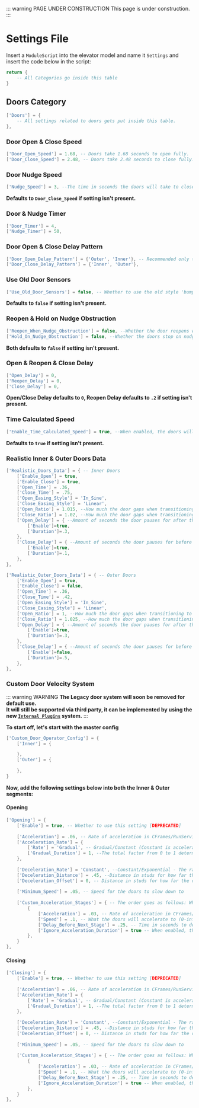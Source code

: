 ::: warning PAGE UNDER CONSTRUCTION
This page is under construction.
:::

# Settings File
Insert a `ModuleScript` into the elevator model and name it `Settings` and insert the code below in the script:
```lua
return {
    -- All Categories go inside this table
}
```


## Doors Category
```lua
['Doors'] = {
    -- All settings related to doors gets put inside this table.
},
```

### Door Open & Close Speed <Badge type="warning" text="Required" vertical="top" />
```lua
['Door_Open_Speed'] = 1.68, -- Doors take 1.68 seconds to open fully.
['Door_Close_Speed'] = 2.48, -- Doors take 2.48 seconds to close fully.
```

### Door Nudge Speed <Badge type="tip" text="Optional" vertical="top" />
```lua
['Nudge_Speed'] = 3, --The time in seconds the doors will take to close (only on nudge mode)
```
**Defaults to `Door_Close_Speed` if setting isn't present.**

### Door & Nudge Timer <Badge type="warning" text="Required" vertical="top" />
```lua
['Door_Timer'] = 4,
['Nudge_Timer'] = 50,
```

### Door Open & Close Delay Pattern <Badge type="tip" text="Optional" vertical="top" />
```lua
['Door_Open_Delay_Pattern'] = {'Outer', 'Inner'}, -- Recommended only to use for freight doors
['Door_Close_Delay_Pattern'] = {'Inner', 'Outer'},
```

### Use Old Door Sensors <Badge type="tip" text="Optional" vertical="top" />
```lua
['Use_Old_Door_Sensors'] = false, -- Whether to use the old style 'bumper' door sensors or the new smarter region sensors
```
**Defaults to `false` if setting isn't present.**

### Reopen & Hold on Nudge Obstruction <Badge type="tip" text="Optional" vertical="top" />
```lua
['Reopen_When_Nudge_Obstruction'] = false, --Whether the door reopens when the doors are obstructed in nudge mode (the doors will reclose if reopened in nudge mode)
['Hold_On_Nudge_Obstruction'] = false, --Whether the doors stop on nudge obstruction
```
**Both defaults to `false` if setting isn't present.**

### Open & Reopen & Close Delay <Badge type="warning" text="Required" vertical="top" />
```lua
['Open_Delay'] = 0,
['Reopen_Delay'] = 0,
['Close_Delay'] = 0,
```
**Open/Close Delay defaults to `0`, Reopen Delay defaults to `.2` if setting isn't present.**

### Time Calculated Speed <Badge type="tip" text="Optional" vertical="top" />
```lua
['Enable_Time_Calculated_Speed'] = true, --When enabled, the doors will open/closed based on the time that has passed during its previous operation
```
**Defaults to `true` if setting isn't present.**



### Realistic Inner & Outer Doors Data <Badge type="tip" text="Optional" vertical="top" />
```lua
['Realistic_Doors_Data'] = { -- Inner Doors
	['Enable_Open'] = true,
	['Enable_Close'] = true,
	['Open_Time'] = .36,
	['Close_Time'] = .75,
	['Open_Easing_Style'] = 'In_Sine',
	['Close_Easing_Style'] = 'Linear',
	['Open_Ratio'] = 1.015, --How much the door gaps when transitioning to the animation. The larger the value, the larger the gap gets
	['Close_Ratio'] = 1.02, --How much the door gaps when transitioning to the animation. The larger the value, the larger the gap gets
	['Open_Delay'] = { --Amount of seconds the door pauses for after the door opens by the interlock ratio
		['Enable']=true,
		['Duration']=.3,
	},
	['Close_Delay'] = { --Amount of seconds the door pauses for before the door proceeds to finish closing
		['Enable']=true,
		['Duration']=.1,
	},
},
```

```lua
['Realistic_Outer_Doors_Data'] = { -- Outer Doors
	['Enable_Open'] = true,
	['Enable_Close'] = false,
	['Open_Time'] = .36,
	['Close_Time'] = .42,
	['Open_Easing_Style'] = 'In_Sine',
	['Close_Easing_Style'] = 'Linear',
	['Open_Ratio'] = 1, --How much the door gaps when transitioning to the animation. The larger the value, the larger the gap gets
	['Close_Ratio'] = 1.025, --How much the door gaps when transitioning to the animation. The larger the value, the larger the gap gets
	['Open_Delay'] = { --Amount of seconds the door pauses for after the door opens by the interlock ratio
		['Enable']=true,
		['Duration']=.3,
	},
	['Close_Delay'] = { --Amount of seconds the door pauses for before the door proceeds to finish closing
		['Enable']=false,
		['Duration']=.5,
	},
},
```

### Custom Door Velocity System <Badge type="tip" text="NEW" vertical="top"/>

::: warning WARNING
**The Legacy door system will soon be removed for default use.<br>It will still be supported via third party, it can be implemented by using the new [`Internal Plugins`](/setup/internal-plugins.md) system.**
:::

**To start off, let's start with the master config**
```lua
['Custom_Door_Operator_Config'] = {
	['Inner'] = {

	},
	['Outer'] = {
		
	},
}
```

**Now, add the following settings below into both the Inner & Outer segments:**

#### Opening
```lua
['Opening'] = {
	['Enable'] = true, -- Whether to use this setting [DEPRECATED]
		
	['Acceleration'] = .06, -- Rate of acceleration in CFrames/RunService step
	['Acceleration_Rate'] = {
		['Rate'] = 'Gradual', -- Gradual/Constant (Constant is accelerating the speed by the same value constantly, Gradual is gradually accelerating the speed by itself)
		['Gradual_Duration'] = 1, --The total factor from 0 to 1 determining how powerful the gradual rate should be
	},
     
	['Deceleration_Rate'] = 'Constant', --Constant/Exponential - The rate at which the door slows down when reaching its target position
 	['Deceleration_Distance'] = .45, --Distance in studs for how far the doors will be until they decelerate
	['Deceleration_Offset'] = 0, -- Distance in studs for how far the doors will be from the target position when the doors reach the minumum speed
     
    ['Minimum_Speed'] = .05, -- Speed for the doors to slow down to
     
    ['Custom_Acceleration_Stages'] = { -- The order goes as follows: When the doors begin to open, the stage starts at the topmost setting in the tableset. The final stage is at the bottom.
    	{
			['Acceleration'] = .03, -- Rate of acceleration in CFrames/RunService step
			['Speed'] = .1, -- What the doors will accelerate to (0-inf, the speed is capped to the door speed based on Door_Open_Speed)
			['Delay_Before_Next_Stage'] = .25, -- Time in seconds to delay after the speed has been reached
			['Ignore_Acceleration_Duration'] = true -- When enabled, the acceleration duration will not be accounted for Delay_Before_Next_Stage
      	},
    }
},
```

#### Closing
```lua
['Closing'] = {
	['Enable'] = true, -- Whether to use this setting [DEPRECATED]
		
	['Acceleration'] = .06, -- Rate of acceleration in CFrames/RunService step
	['Acceleration_Rate'] = {
		['Rate'] = 'Gradual', -- Gradual/Constant (Constant is accelerating the speed by the same value constantly, Gradual is gradually accelerating the speed by itself)
		['Gradual_Duration'] = 1, --The total factor from 0 to 1 determining how powerful the gradual rate should be
	},
     
 	['Deceleration_Rate'] = 'Constant', --Constant/Exponential - The rate at which the door slows down when reaching its target position
 	['Deceleration_Distance'] = .45, --Distance in studs for how far the doors will be until they decelerate
	['Deceleration_Offset'] = 0, -- Distance in studs for how far the doors will be from the target position when the doors reach the minumum speed
     
    ['Minimum_Speed'] = .05, -- Speed for the doors to slow down to
     
    ['Custom_Acceleration_Stages'] = { -- The order goes as follows: When the doors begin to open, the stage starts at the topmost setting in the tableset. The final stage is at the bottom.
    	{
			['Acceleration'] = .03, -- Rate of acceleration in CFrames/RunService step
			['Speed'] = .1, -- What the doors will accelerate to (0-inf, the speed is capped to the door speed based on Door_Open_Speed)
			['Delay_Before_Next_Stage'] = .25, -- Time in seconds to delay after the speed has been reached
			['Ignore_Acceleration_Duration'] = true -- When enabled, the acceleration duration will not be accounted for Delay_Before_Next_Stage
      	},
    }
},
```